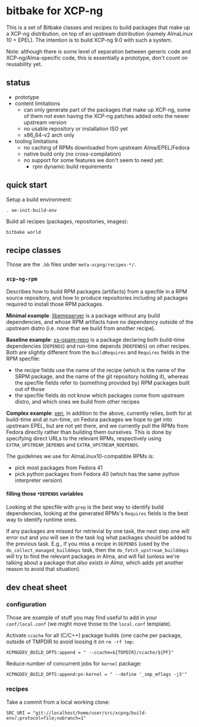 # bitbake for XCP-ng

This is a set of Bitbake classes and recipes to build packages that
make up a XCP-ng distribution, on top of an upstream distribution
(namely AlmaLinux 10 + EPEL).  The intention is to build XCP-ng 9.0
with such a system.

Note: although there is some level of separation between generic code
and XCP-ng/Alma-specific code, this is essentially a prototype, don't
count on reusability yet.

## status

* prototype
* content limitations
  * can only generate part of the packages that make up XCP-ng, some
    of them not even having the XCP-ng patches added onto the newer
    upstream version
  * no usable repository or installation ISO yet
  * x86_64-v2 arch only
* tooling limitations
  * no caching of RPMs downloaded from upstream Alma/EPEL/Fedora
  * native build only (no cross-compilation)
  * no support for some features we don't seem to need yet:
    * rpm dynamic build requirements

## quick start

Setup a build environment:

```
. oe-init-build-env
```

Build all recipes (packages, repositories, images):

```
bitbake world
```

## recipe classes

Those are the `.bb` files under `meta-xcpng/recipes-*/`.

### `xcp-ng-rpm`

Describes how to build RPM packages (artifacts) from a specfile in a
RPM source repository, and how to produce repositories including all
packages required to install those RPM packages.

**Minimal example**:
[libempserver](meta-xcpng/recipes-xcpng/libempserver_git.bb) is a
package without any build dependencies, and whose RPM artifacts have
no dependency outside of the upstream distro (i.e. none that we build
from another recipe).

**Baseline example**:
[xs-opam-repo](meta-xcpng/recipes-xcpng/xs-opam-repo_git.bb) is a
package declaring both build-time dependencies (`DEPENDS`) and
run-time depends (`RDEPENDS`) on other recipes.  Both are slightly
different from the `BuildRequires` and `Requires` fields in the RPM
specfile:

* the recipe fields use the name of the recipe (which is the name of
  the SRPM package, and the name of the git repository holding it),
  whereas the specfile fields refer to (something provided by) RPM
  packages built out of those
* the specfile fields do not know which packages come from upstream
  distro, and which ones we build from other recipes
  
**Complex example**: [xen](meta-xcpng/recipes-xcpng/xen_git.bb), in
addition to the above, currently relies, both for at build-time and at
run-time, on Fedora packages we hope to get into upstream EPEL, but
are not yet there, and we currently pull the RPMs from Fedora directly
rather than building them ourselves.  This is done by specifying
direct URLs to the relevant RPMs, respectively using
`EXTRA_UPSTREAM_DEPENDS` and `EXTRA_UPSTREAM_RDEPENDS`.

The guidelines we use for AlmaLinux10-compatible RPMs is:
* pick most packages from Fedora 41
* pick python packages from Fedora 40 (which has the same python
  interpreter version)

#### filling those `*DEPENDS` variables

Looking at the specfile with `grep` is the best way to identify build
dependencies, looking at the generated RPMs's `Requires` fields is the
best way to identify runtime ones.

If any packages are missed for retrievial by one task, the next step
one will error out and you will see in the task log what packages
should be added to the previous task.  E.g., if you miss a recipe in
`DEPENDS` (used by the `do_collect_managed_builddeps` task, then the
`do_fetch_upstream_builddeps` will try to find the relevant packages
in Alma, and will fail (unless we're talking about a package that
*also exists in Alma*, which adds yet another reason to avoid that
situation).

## dev cheat sheet

### configuration

Those are example of stuff you may find useful to add in your `conf/local.conf`
(we might move those to the `local.conf` template).

Activate `ccache` for all (C/C++) package builds (one cache per package, outside of
TMPDIR to avoid loosing it on `rm -rf tmp`:
```
XCPNGDEV_BUILD_OPTS:append = " --ccache=${TOPDIR}/ccache/${PF}"
```

Reduce number of concurrent jobs for `kernel` package:
```
XCPNGDEV_BUILD_OPTS:append:pn-kernel = " --define '_smp_mflags -j3'"
```


### recipes

Take a commit from a local working clone:

```
SRC_URI = "git://localhost/home/user/src/xcpng/build-env/;protocol=file;nobranch=1"
```
